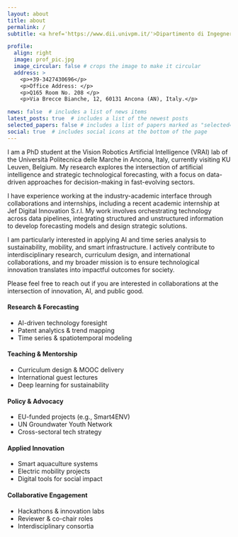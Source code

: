 ```yaml
---
layout: about
title: about
permalink: /
subtitle: <a href='https://www.dii.univpm.it/'>Dipartimento di Ingegneria dell'Informazione, Università Politecnica delle Marche, Ancona, Italy.</a>.

profile:
  align: right
  image: prof_pic.jpg
  image_circular: false # crops the image to make it circular
  address: >
    <p>+39-3427430696</p>
    <p>Office Address: </p>
    <p>Q165 Room No. 208 </p>
    <p>Via Brecce Bianche, 12, 60131 Ancona (AN), Italy.</p>

news: false  # includes a list of news items
latest_posts: true  # includes a list of the newest posts
selected_papers: false # includes a list of papers marked as "selected={true}"
social: true  # includes social icons at the bottom of the page
---
```


I am a PhD student at the Vision Robotics Artificial Intelligence (VRAI) lab of the Università Politecnica delle Marche in Ancona, Italy, currently visiting KU Leuven, Belgium. My research explores the intersection of artificial intelligence and strategic technological forecasting, with a focus on data-driven approaches for decision-making in fast-evolving sectors.

I have experience working at the industry-academic interface through collaborations and internships, including a recent academic internship at Jef Digital Innovation S.r.l. My work involves orchestrating technology across data pipelines, integrating structured and unstructured information to develop forecasting models and design strategic solutions.

I am particularly interested in applying AI and time series analysis to sustainability, mobility, and smart infrastructure. I actively contribute to interdisciplinary research, curriculum design, and international collaborations, and my broader mission is to ensure technological innovation translates into impactful outcomes for society.

Please feel free to reach out if you are interested in collaborations at the intersection of innovation, AI, and public good.


<div class="row mt-4">

  <div class="col-md-4">
    <div class="card p-3 h-100">
      <h4 class="mb-2">Research & Forecasting</h4>
      <ul>
        <li>AI-driven technology foresight</li>
        <li>Patent analytics & trend mapping</li>
        <li>Time series & spatiotemporal modeling</li>
      </ul>
    </div>
  </div>

  <div class="col-md-4">
    <div class="card p-3 h-100">
      <h4 class="mb-2">Teaching & Mentorship</h4>
      <ul>
        <li>Curriculum design & MOOC delivery</li>
        <li>International guest lectures</li>
        <li>Deep learning for sustainability</li>
      </ul>
    </div>
  </div>

  <div class="col-md-4">
    <div class="card p-3 h-100">
      <h4 class="mb-2">Policy & Advocacy</h4>
      <ul>
        <li>EU-funded projects (e.g., Smart4ENV)</li>
        <li>UN Groundwater Youth Network</li>
        <li>Cross-sectoral tech strategy</li>
      </ul>
    </div>
  </div>

</div>

<div class="row mt-4">

  <div class="col-md-4">
    <div class="card p-3 h-100">
      <h4 class="mb-2">Applied Innovation</h4>
      <ul>
        <li>Smart aquaculture systems</li>
        <li>Electric mobility projects</li>
        <li>Digital tools for social impact</li>
      </ul>
    </div>
  </div>

  <div class="col-md-4">
    <div class="card p-3 h-100">
      <h4 class="mb-2">Collaborative Engagement</h4>
      <ul>
        <li>Hackathons & innovation labs</li>
        <li>Reviewer & co-chair roles</li>
        <li>Interdisciplinary consortia</li>
      </ul>
    </div>
  </div>

</div>
